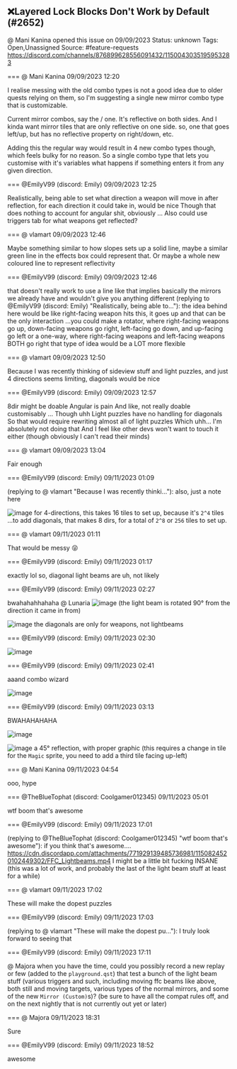 ## ❌Layered Lock Blocks Don't Work by Default (#2652)
@ Mani Kanina opened this issue on 09/09/2023
Status: unknown
Tags: Open,Unassigned
Source: #feature-requests https://discord.com/channels/876899628556091432/1150043035195953283


=== @ Mani Kanina 09/09/2023 12:20

I realise messing with the old combo types is not a good idea due to older quests relying on them, so I'm suggesting a single new mirror combo type that is customizable.

Current mirror combos, say the / one. It's reflective on both sides. And I kinda want mirror tiles that are only reflective on one side. so, one that goes left/up, but has no reflective property on right/down, etc.

Adding this the regular way would result in 4 new combo types though, which feels bulky for no reason. So a single combo type that lets you customise with it's variables what happens if something enters it from any given direction.

=== @EmilyV99 (discord: Emily) 09/09/2023 12:25

Realistically, being able to set what direction a weapon will move in after reflection, for each direction it could take in, would be nice
Though that does nothing to account for angular shit, obviously
... Also could use triggers tab for what weapons get reflected?

=== @ vlamart 09/09/2023 12:46

Maybe something similar to how slopes sets up a solid line, maybe a similar green line in the effects box could represent that. Or maybe a whole new coloured line to represent reflectivity

=== @EmilyV99 (discord: Emily) 09/09/2023 12:46

that doesn't really work
to use a line like that implies basically the mirrors we already have
and wouldn't give you anything different
(replying to @EmilyV99 (discord: Emily) "Realistically, being able to…"): the idea behind here would be like
right-facing weapon hits this, it goes up
and that can be the only interaction
...you could make a rotator, where right-facing weapons go up, down-facing weapons go right, left-facing go down, and up-facing go left
or a one-way, where right-facing weapons and left-facing weapons BOTH go right
that type of idea would be a LOT more flexible

=== @ vlamart 09/09/2023 12:50

Because I was recently thinking of sideview stuff and light puzzles, and just 4 directions seems limiting, diagonals would be nice

=== @EmilyV99 (discord: Emily) 09/09/2023 12:57

8dir might be doable
Angular is pain
And like, not really doable customisably
... Though uhh
Light puzzles have no handling for diagonals
So that would require rewriting almost all of light puzzles
Which uhh... I'm absolutely not doing that
And I feel like other devs won't want to touch it either (though obviously I can't read their minds)

=== @ vlamart 09/09/2023 13:04

Fair enough

=== @EmilyV99 (discord: Emily) 09/11/2023 01:09

(replying to @ vlamart "Because I was recently thinki…"): also, just a note here

![image](https://cdn.discordapp.com/attachments/1150043035195953283/1150598970087845958/image.png?ex=65e51f4b&is=65d2aa4b&hm=28ba43935fd1684b13ed61df425db2510c26b9132900f09e18b84857f276f1ea&)
for 4-directions, this takes 16 tiles to set up, because it's `2^4` tiles
...to add diagonals, that makes 8 dirs, for a total of `2^8` or `256` tiles to set up.

=== @ vlamart 09/11/2023 01:11

That would be messy 😝

=== @EmilyV99 (discord: Emily) 09/11/2023 01:17

exactly lol
so, diagonal light beams are uh, not likely

=== @EmilyV99 (discord: Emily) 09/11/2023 02:27

bwahahahhahaha
@ Lunaria
![image](https://cdn.discordapp.com/attachments/1150043035195953283/1150618624864817313/image.png?ex=65e53199&is=65d2bc99&hm=9af43297f81ac93ec8ac18aa159862a9015d266e58c54772ca4cd992d2042a4a&)
(the light beam is rotated 90° from the direction it came in from)

![image](https://cdn.discordapp.com/attachments/1150043035195953283/1150618828158554153/image.png?ex=65e531ca&is=65d2bcca&hm=b198d34258dfd5d28d2dd06ae6847d14af74311a0e00efb46dcf16d0b1244128&)
the diagonals are only for weapons, not lightbeams

=== @EmilyV99 (discord: Emily) 09/11/2023 02:30


![image](https://cdn.discordapp.com/attachments/1150043035195953283/1150619355659382894/image.png?ex=65e53247&is=65d2bd47&hm=db1020996dc2462053b9b768ee698a10c698f3b71e2024bf9b260e9ae7af55bd&)

=== @EmilyV99 (discord: Emily) 09/11/2023 02:41

aaand combo wizard

![image](https://cdn.discordapp.com/attachments/1150043035195953283/1150622245606137909/image.png?ex=65e534f8&is=65d2bff8&hm=f415347de0c519986d352e050d20d2c1e9c30bc26a25fc3b30ec903d6fd5e01b&)

=== @EmilyV99 (discord: Emily) 09/11/2023 03:13

BWAHAHAHAHA

![image](https://cdn.discordapp.com/attachments/1150043035195953283/1150630235369390191/image.png?ex=65e53c69&is=65d2c769&hm=02c832b39d1c036d273a162c2c9abd0b0ff161620493023e2278b5afb5b4b3f2&)

![image](https://cdn.discordapp.com/attachments/1150043035195953283/1150630261722189854/image.png?ex=65e53c70&is=65d2c770&hm=7b3ad9dec5beb1bc2a2eb9ca2289c9486bb39d1e314406a43851ea39940c917e&)
a 45° reflection, with proper graphic
(this requires a change in tile for the `Magic` sprite, you need to add a third tile facing up-left)

=== @ Mani Kanina 09/11/2023 04:54

ooo, hype

=== @TheBlueTophat (discord: Coolgamer012345) 09/11/2023 05:01

wtf boom that's awesome

=== @EmilyV99 (discord: Emily) 09/11/2023 17:01

(replying to @TheBlueTophat (discord: Coolgamer012345) "wtf boom that's awesome"): if you think that's awesome....
https://cdn.discordapp.com/attachments/771929139485736981/1150824520102449302/FFC_Lightbeams.mp4
I might be a little bit fucking INSANE
(this was a lot of work, and probably the last of the light beam stuff at least for a while)

=== @ vlamart 09/11/2023 17:02

These will make the dopest puzzles

=== @EmilyV99 (discord: Emily) 09/11/2023 17:03

(replying to @ vlamart "These will make the dopest pu…"): I truly look forward to seeing that

=== @EmilyV99 (discord: Emily) 09/11/2023 17:11

@ Majora when you have the time, could you possibly record a new replay or few (added to the `playground.qst`) that test a bunch of the light beam stuff (various triggers and such, including moving ffc beams like above, both still and moving targets, various types of the normal mirrors, and some of the new `Mirror (Custom)`s)?
(be sure to have all the compat rules off, and on the next nightly that is not currently out yet or later)

=== @ Majora 09/11/2023 18:31

Sure

=== @EmilyV99 (discord: Emily) 09/11/2023 18:52

awesome
